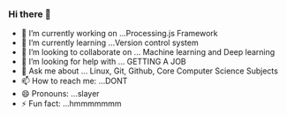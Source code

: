 ### Hi there 👋





- 🔭 I’m currently working on ...Processing.js Framework
- 🌱 I’m currently learning ...Version control system
- 👯 I’m looking to collaborate on ... Machine learning and Deep learning 
- 🤔 I’m looking for help with ... GETTING  A JOB
- 💬 Ask me about ... Linux, Git, Github, Core Computer Science Subjects
- 📫 How to reach me: ...DONT
- 😄 Pronouns: ...slayer
- ⚡ Fun fact: ...hmmmmmmm

